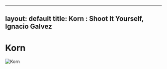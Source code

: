 
---
layout: default
title: Korn : Shoot It Yourself, Ignacio Galvez
---

# Korn

![Korn](http://assets.farmhouse.co/publishing/1-shoot-it-yourself/images/korn-1.jpg)
